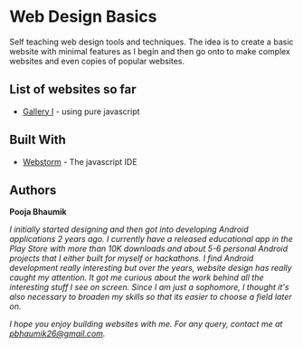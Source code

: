 # Web Design Basics

Self teaching web design tools and techniques. The idea is to create a basic website with minimal features as I begin and then go onto to make complex websites and even copies of popular websites.

## List of websites so far
* [Gallery I](https://github.com/PoojaB26/web-design-basics/tree/master/gallery-basics) - using pure javascript

## Built With

* [Webstorm](https://www.jetbrains.com/webstorm/) - The javascript IDE

## Authors

**Pooja Bhaumik** 

*I initially started designing and then got into developing Android applications 2 years ago. I currently have a released educational app in the Play Store with more than 10K downloads and about 5-6 personal Android projects that I either built for myself or hackathons. I find Android development really interesting but over the years, website design has really caught my attention. It got me curious about the work behind all the interesting stuff I see on screen. Since I am just a sophomore, I thought it's also necessary to broaden my skills so that its easier to choose a field later on.*

*I hope you enjoy building websites with me. For any query, contact me at pbhaumik26@gmail.com.*
